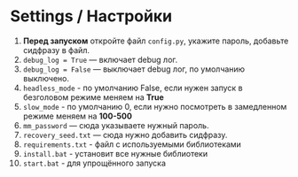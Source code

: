 # Settings / Настройки

1. **Перед запуском** откройте файл `config.py`, укажите пароль, добавьте сидфразу в файл.
2. `debug_log = True` — включает debug лог.
3. `debug_log = False` — выключает debug лог, по умолчанию выключено.
4. `headless_mode` - по умолчанию False, если нужен запуск в безголовом режиме меняем на **True**
5. `slow_mode` - по умолчанию 0, если нужно посмотреть в замедленном режиме меняем на **100-500**
6. `mm_password` — сюда указываете нужный пароль.
7. `recovery_seed.txt` — сюда нужно добавить сидфразу.
8. `requirements.txt` - файл с используемыми библиотеками
9. `install.bat` - установит все нужные библиотеки
10. `start.bat` - для упрощённого запуска
